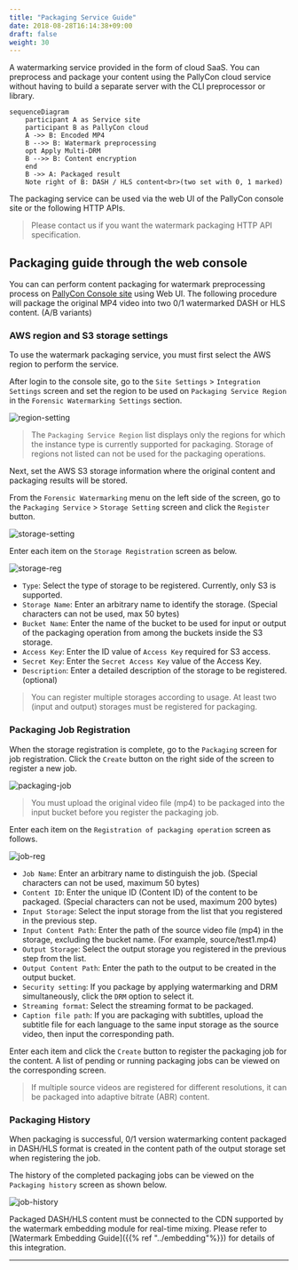 ```yaml
---
title: "Packaging Service Guide"
date: 2018-08-28T16:14:38+09:00
draft: false
weight: 30
---
```


A watermarking service provided in the form of cloud SaaS. You can preprocess and package your content using the PallyCon cloud service without having to build a separate server with the CLI preprocessor or library.

```mermaid
sequenceDiagram
    participant A as Service site
    participant B as PallyCon cloud
    A ->> B: Encoded MP4
    B -->> B: Watermark preprocessing
    opt Apply Multi-DRM
    B -->> B: Content encryption
    end
    B ->> A: Packaged result
    Note right of B: DASH / HLS content<br>(two set with 0, 1 marked)
```

The packaging service can be used via the web UI of the PallyCon console site or the following HTTP APIs.

> Please contact us if you want the watermark packaging HTTP API specification.

## Packaging guide through the web console

You can can perform content packaging for watermark preprocessing process on [PallyCon Console site](https://console.pallycon.com) using Web UI. The following procedure will package the original MP4 video into two 0/1 watermarked DASH or HLS content. (A/B variants)

### AWS region and S3 storage settings

To use the watermark packaging service, you must first select the AWS region to perform the service.

After login to the console site, go to the `Site Settings` > `Integration Settings` screen and set the region to be used on `Packaging Service Region` in the `Forensic Watermarking Settings` section.

![region-setting](/docs/images/fw-settings-en.png)

> The `Packaging Service Region` list displays only the regions for which the instance type is currently supported for packaging. Storage of regions not listed can not be used for the packaging operations.

Next, set the AWS S3 storage information where the original content and packaging results will be stored.

From the `Forensic Watermarking` menu on the left side of the screen, go to the `Packaging Service` > `Storage Setting` screen and click the `Register` button.

![storage-setting](/docs/images/fw-storage-setting-en.png)

Enter each item on the `Storage Registration` screen as below.

![storage-reg](/docs/images/fw-storage-reg-en.png)

- `Type`: Select the type of storage to be registered. Currently, only S3 is supported.
- `Storage Name`: Enter an arbitrary name to identify the storage. (Special characters can not be used, max 50 bytes)
- `Bucket Name`: Enter the name of the bucket to be used for input or output of the packaging operation from among the buckets inside the S3 storage.
- `Access Key`: Enter the ID value of `Access Key` required for S3 access.
- `Secret Key`: Enter the `Secret Access Key` value of the Access Key.
- `Description`: Enter a detailed description of the storage to be registered. (optional)

> You can register multiple storages according to usage. At least two (input and output) storages must be registered for packaging.

### Packaging Job Registration

When the storage registration is complete, go to the `Packaging` screen for job registration. Click the `Create` button on the right side of the screen to register a new job.

![packaging-job](/docs/images/fw-packaging-job-en.png)

> You must upload the original video file (mp4) to be packaged into the input bucket before you register the packaging job.

Enter each item on the `Registration of packaging operation` screen as follows.

![job-reg](/docs/images/fw-job-registration-en.png)

- `Job Name`: Enter an arbitrary name to distinguish the job. (Special characters can not be used, maximum 50 bytes)
- `Content ID`: Enter the unique ID (Content ID) of the content to be packaged. (Special characters can not be used, maximum 200 bytes)
- `Input Storage`: Select the input storage from the list that you registered in the previous step.
- `Input Content Path`: Enter the path of the source video file (mp4) in the storage, excluding the bucket name. (For example, source/test1.mp4)
- `Output Storage`: Select the output storage you registered in the previous step from the list.
- `Output Content Path`: Enter the path to the output to be created in the output bucket.
- `Security setting`: If you package by applying watermarking and DRM simultaneously, click the `DRM` option to select it.
- `Streaming format`: Select the streaming format to be packaged.
- `Caption file path`: If you are packaging with subtitles, upload the subtitle file for each language to the same input storage as the source video, then input the corresponding path.

Enter each item and click the `Create` button to register the packaging job for the content. A list of pending or running packaging jobs can be viewed on the corresponding screen.

> If multiple source videos are registered for different resolutions, it can be packaged into adaptive bitrate (ABR) content.

### Packaging History

When packaging is successful, 0/1 version watermarking content packaged in DASH/HLS format is created in the content path of the output storage set when registering the job.

The history of the completed packaging jobs can be viewed on the `Packaging history` screen as shown below.

![job-history](/docs/images/fw-job-history-en.png)

Packaged DASH/HLS content must be connected to the CDN supported by the watermark embedding module for real-time mixing. Please refer to [Watermark Embedding Guide]({{% ref "../embedding"%}}) for details of this integration.

***
